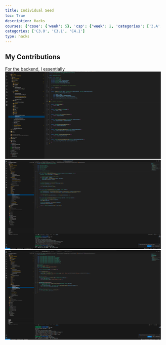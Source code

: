 ```yaml
---
title: Individual Seed
toc: True
description: Hacks
courses: {'csse': {'week': 5}, 'csp': {'week': 2, 'categories': ['3.A', '5.B']}, 'csa': {'week': 7}}
categories: ['C3.0', 'C3.1', 'C4.1']
type: hacks
---
```

## My Contributions

For the backend, I essentially
![alt text](../images/Backend1.png) 
![alt text](../images/Backend2.png) 
![alt text](../images/Backend3.png)